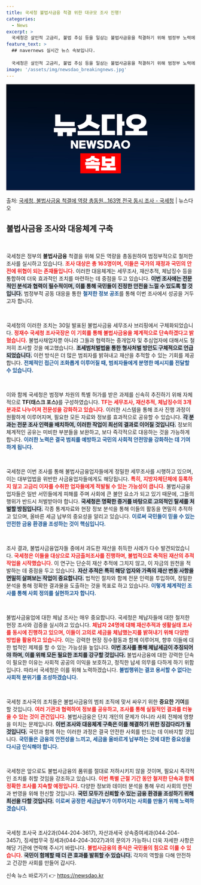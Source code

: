 ```yaml
---
title: 국세청 불법사금융 척결 위한 대규모 조사 진행!
categories:
  - News
excerpt: >
  국세청은 살인적 고금리, 불법 추심 등을 일삼는 불법사금융을 척결하기 위해 범정부 노력에 모든 역량을 총동원…
feature_text: >
  ## navernews 실시간 뉴스 속보입니다.

  국세청은 살인적 고금리, 불법 추심 등을 일삼는 불법사금융을 척결하기 위해 범정부 노력에 모든 역량을 총동원…
image: '/assets/img/newsdao_breakingnews.jpg'
---
```


![뉴스다오 속보](/assets/img/newsdao_breakingnews.jpg)

<p>출처: <a href="https://newsdao.kr/2683" rel="dofollow">국세청, 불법사금융 척결에 역량 총동원…163명 전국 동시 조사 - 국세청</a> | 뉴스다오</p>

<h2 data-ke-size="size26">불법사금융 조사와 대응체계 구축</h2>
<p data-ke-size="size16">&nbsp;</p>
국세청은 정부의 <b>불법사금융</b> 척결을 위해 모든 역량을 총동원하여 범정부적으로 철저한 조사를 실시하고 있습니다. <b><span style="color: #ee2323;">조사 대상은 총 163명이며, 이들은 국가의 재정과 국민의 안전에 위협이 되는 존재들입니다.</span></b> 이러한 대응체계는 세무조사, 재산추적, 체납징수 등을 통합하여 더욱 효과적인 조치를 마련하는 데 중점을 두고 있습니다. <b><span style="background-color: #21538527;">이번 조사에는 전문적인 분석과 협력이 필수적이며, 이를 통해 국민들이 진정한 안전을 느낄 수 있도록 할 것입니다.</span></b> 범정부적 공동 대응을 통한 <b><span style="color: #1a5490;">철저한 정보 공조</span></b>를 통해 이번 조사에서 성공을 거두고자 합니다.

<p data-ke-size="size16">&nbsp;</p>
국세청의 이러한 조치는 30일 발표된 불법사금융 세무조사 브리핑에서 구체화되었습니다. <b><span style="color: #ee2323;">정재수 국세청 조사국장은 이 기회를 통해 불법사금융을 체계적으로 단속하겠다고 밝혔습니다.</span></b> 불법사채업자뿐 아니라 그들과 협력하는 중개업자 및 추심업자에 대해서도 철저히 조사할 것을 예고했습니다. <b><span style="background-color: #21538527;">조세범처벌법을 통한 형사처벌 방안도 구체적으로 언급되었습니다.</span></b> 이런 방식은 더 많은 범죄자를 밝혀내고 재산을 추적할 수 있는 기회를 제공합니다. <b><span style="color: #1a5490;">전체적인 접근이 조화롭게 이루어질 때, 범죄자들에게 분명한 메시지를 전달할 수 있습니다.</span></b>

<p data-ke-size="size16">&nbsp;</p>
이와 함께 국세청은 범정부 차원의 특별 허가를 받은 과제를 신속히 추진하기 위해 자체적으로 <b>TF(태스크 포스)</b>를 구성하였습니다. <b><span style="color: #ee2323;">TF는 세무조사, 재산추적, 체납징수의 3개 분과로 나누어져 전문성을 강화하고 있습니다.</span></b> 이러한 시스템을 통해 조사 진행 과정이 원활하게 이루어지며, 필요한 모든 자료와 정보를 효과적으로 공유할 수 있습니다. <b><span style="background-color: #21538527;">각 분과는 전문 조사 인력을 배치하여, 이러한 작업이 최선의 결과로 이어질 것입니다.</span></b> 정보의 체계적인 공유는 미비한 부분들을 보완하고, 보다 즉각적으로 대응하는 것을 가능하게 합니다. <b><span style="color: #1a5490;">이러한 노력은 결국 범죄를 예방하고 국민의 사회적 안전망을 강화하는 데 기여하게 됩니다.</span></b>

<p data-ke-size="size16">&nbsp;</p>
국세청은 이번 조사를 통해 불법사금융업자들에게 정밀한 세무조사를 시행하고 있으며, 이는 대부업법을 위반한 사금융업자들에게도 해당됩니다. <b><span style="color: #ee2323;">특히, 지방자체단체에 등록하지 않고 고금리 이자를 수취한 업자들에게 적발될 수 있는 가능성이 큽니다.</span></b> 불법사금융업자들은 일반 서민들에게 피해를 주며 사회에 큰 불안 요소가 되고 있기 때문에, 그들의 행위가 반드시 처벌받아야 합니다. <b><span style="background-color: #21538527;">국세청은 명확한 증거를 바탕으로 고의적인 탈세를 처벌할 방침입니다.</span></b> 각종 통계자료와 현장 정보 분석을 통해 이들의 활동을 면밀히 추적하고 있으며, 올바른 세금 납부의 중요성을 알리고 있습니다. <b><span style="color: #1a5490;">이로써 국민들이 믿을 수 있는 안전한 금융 환경을 조성하는 것이 핵심입니다.</span></b>

<p data-ke-size="size16">&nbsp;</p>
조사 결과, 불법사금융업자들 중에서 과도한 재산을 취득한 사례가 다수 발견되었습니다. <b><span style="color: #ee2323;">국세청은 이들을 대상으로 자금출처조사를 진행하며, 불법적으로 축적된 재산의 추적 작업을 시작했습니다.</span></b> 이 연구는 단순히 재산 추적에 그치지 않고, 이 자금의 원천을 적발하는 데 중점을 두고 있습니다. <b><span style="background-color: #21538527;">자산 추적은 특히 해당 업자와 가족의 재산 변동 사항을 면밀히 살펴보는 작업이 중요합니다.</span></b> 법적인 절차와 함께 전문 인력을 투입하여, 정밀한 분석을 통해 정확한 결과물을 도출하는 것을 목표로 하고 있습니다. <b><span style="color: #1a5490;">이렇게 체계적인 조사를 통해 사회 정의를 실현하고자 합니다.</span></b>

<p data-ke-size="size16">&nbsp;</p>
불법사금융업에 대한 체납 조사는 매우 중요합니다. 국세청은 체납자들에 대한 철저한 현장 조사와 검증을 실시하고 있습니다. <b><span style="color: #ee2323;">체납자 24명에 대해 재산추적과 생활실태 조사를 동시에 진행하고 있으며, 이들이 고의로 세금을 체납했는지를 밝혀내기 위해 다양한 방법을 활용하고 있습니다.</span></b> 이는 강력한 현장 징수활동과 함께 이루어져, 향후 이들에 대한 법적인 제제를 할 수 있는 가능성을 높입니다. <b><span style="background-color: #21538527;">이번 조사를 통해 체납세금이 추징되어야 하며, 이를 위해 모든 필요한 조치를 강구할 것입니다.</span></b> 불법사금융에 대한 강력한 단속이 필요한 이유는 사회적 공공의 이익을 보호하고, 정직한 납세 의무를 다하게 하기 위함입니다. 따라서 국세청은 이를 위해 노력하겠습니다. <b><span style="color: #1a5490;">불법행위는 결코 용서할 수 없다는 사회적 분위기를 조성하겠습니다.</span></b>

<p data-ke-size="size16">&nbsp;</p>
국세청 조사국의 조치들은 불법사금융의 범죄 조직에 맞서 싸우기 위한 <b>중요한 기여</b>를 할 것입니다. <b><span style="color: #ee2323;">여러 기관과 협력하여 정보를 공유하고, 조사를 통해 실질적인 결과를 터놓을 수 있는 것이 관건입니다.</span></b> 불법사금융은 단지 개인의 문제가 아니라 사회 전체에 영향을 미치는 문제입니다. <b><span style="background-color: #21538527;">이번 조사와 대응체계 구축은 이를 해결하기 위한 징검다리가 될 것입니다.</span></b> 국민과 함께 하는 이러한 과정은 결국 안전한 사회를 만드는 데 이바지할 것입니다. <b><span style="color: #1a5490;">국민들은 금융의 안전성을 느끼고, 세금을 올바르게 납부하는 것에 대한 중요성을 다시금 인식해야 합니다.</span></b>

<p data-ke-size="size16">&nbsp;</p>
국세청은 앞으로도 불법사금융의 품위를 절대로 저하시키지 않을 것이며, 필요시 즉각적인 조치를 취할 것임을 강조하고 있습니다. <b><span style="color: #ee2323;">이번 특별 근절 기간 동안 철저한 단속과 함께 정확한 조사를 지속할 예정입니다.</span></b> 다양한 정보와 데이터 분석을 통해 우리 사회의 안전과 번영을 위해 헌신할 것입니다. <b><span style="background-color: #21538527;">국민 모두가 신뢰할 수 있는 금융 환경을 조성하기 위해 최선을 다할 것입니다.</span></b> <b><span style="color: #1a5490;">이로써 공정한 세금납부가 이루어지는 사회를 만들기 위해 노력하겠습니다.</span></b>

<p data-ke-size="size16">&nbsp;</p>
국세청 조사국 조사2과(044-204-3617), 자산과세국 상속증여세과(044-204-3457), 징세법무국 징세과(044-204-3027)과의 문의가 가능하니 더욱 자세한 사항은 해당 기관에 연락해 주시기 바랍니다. <b><span style="color: #ee2323;">불법사금융의 종식은 국민들의 힘으로 이룰 수 있습니다.</span></b> <b><span style="background-color: #21538527;">국민이 함께할 때 더 큰 효과를 발휘할 수 있습니다.</span></b> 각자의 역할을 다해 안전하고 건강한 사회를 만들어 갑시다. 

신속 뉴스 바로가기 👉 <a href="https://newsdao.kr" rel="dofollow">https://newsdao.kr</a>


